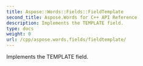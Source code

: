 ```yaml
---
title: Aspose::Words::Fields::FieldTemplate
second_title: Aspose.Words for C++ API Reference
description: Implements the TEMPLATE field. 
type: docs
weight: 0
url: /cpp/aspose.words.fields/fieldtemplate/
---
```


Implements the TEMPLATE field. 

